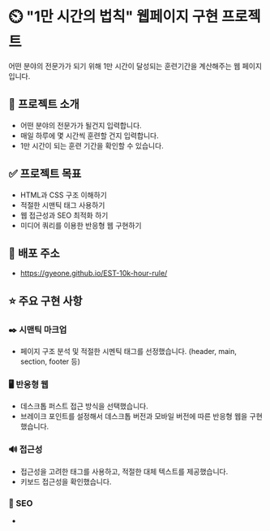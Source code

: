 # ⏲️ "1만 시간의 법칙" 웹페이지 구현 프로젝트
어떤 분야의 전문가가 되기 위해 1만 시간이 달성되는 훈련기간을 계산해주는 웹 페이지 입니다.
## 📌 프로젝트 소개
* 어떤 분야의 전문가가 될건지 입력합니다.
* 매일 하루에 몇 시간씩 훈련할 건지 입력합니다.
* 1만 시간이 되는 훈련 기간을 확인할 수 있습니다.
## ✅ 프로젝트 목표
* HTML과 CSS 구조 이해하기
* 적절한 시맨틱 태그 사용하기
* 웹 접근성과 SEO 최적화 하기
* 미디어 쿼리를 이용한 반응형 웹 구현하기
## 🔗 배포 주소
* https://gyeone.github.io/EST-10k-hour-rule/
## ⭐ 주요 구현 사항
### ✒️ 시맨틱 마크업
* 페이지 구조 분석 및 적절한 시멘틱 태그를 선정했습니다. (header, main, section, footer 등)
### 🖥️ 반응형 웹
* 데스크톱 퍼스트 접근 방식을 선택했습니다.
* 브레이크 포인트를 설정해서 데스크톱 버전과 모바일 버전에 따른 반응형 웹을 구현했습니다.
### 🔊 접근성
* 접근성을 고려한 태그를 사용하고, 적절한 대체 텍스트를 제공했습니다.
* 키보드 접근성을 확인했습니다.
### 🔎 SEO
* <title> 태그를 사용해서 검색 엔진에 페이지의 주제가 무엇인지 알려주었습니다.
* 대표 url 설정, 메타 태그 이용, 제목 태그(h1 ~ h6)를 사용하여 검색엔진 최적화에 도움을 주었습니다.
### 🔡 네이밍 방법론
*  BEM 방법론 (Block, Element, Modifier)을 사용했습니다.
## 🔧 기술 스택
  <img src="https://img.shields.io/badge/html5-E34F26?style=for-the-badge&logo=html5&logoColor=white"> <img src="https://img.shields.io/badge/css-1572B6?style=for-the-badge&logo=css3&logoColor=white"> 
## 📅 개발 기간
 * 2025-06-18 ~ 2025-06-23
## 📂 프로젝트 구조
 ```
 ┣ 📜index.html
 ┣ 📂css
 ┃ ┣ 📜font.css
 ┃ ┣ 📜mobile.css
 ┃ ┣ 📜reset.css
 ┃ ┗ 📜style.css
 ┣ 📂images
 ┃ ┣ 📜click.png
 ┃ ┣ 📜clock.png
 ┃ ┣ 📜favicon.ico
 ┃ ┣ 📜licat.png
 ┃ ┣ 📜loading.png
 ┃ ┣ 📜logo-m.png
 ┃ ┣ 📜og-image.png
 ┃ ┣ 📜quotes.png
 ┃ ┗ 📜title.png
 ┗ 📜README.md
```
### 📂 css 폴더 구조 설명
파일명 | 파일 설명
--- | --- |
font.css | 웹 폰트가 담긴 곳입니다. |
mobile.css | 모바일용 스타일이 담긴 곳입니다. |
reset.css | User Agent Stylesheet를 리셋해주는 파일입니다. <br> 에릭 마이어의 reset css를 사용하여 모든 요소의 마진, 패딩을 0으로 만들고, 기본 서식을 제거해 주었습니다.|
style.css | PC 스타일 위주로 담겨 있으며, 모바일용 스타일을 제외한 모든 스타일이 포함된 곳입니다. |
## 📖 구현 화면
 __📍 브레이크 포인트 기준: 가로 너비 기반 미디어 쿼리 780px__
### 🖥️ 데스크톱 버전
 * __화면 너비가 781px 이상일 때 보여질 화면입니다.__   
![image](https://github.com/user-attachments/assets/43801923-2285-4c9f-be73-35a4de75ecae)
### 📱 모바일 버전
 * __화면 너비가 780px 이하일 때 보여질 화면입니다.__   
![image](https://github.com/user-attachments/assets/bcf64d59-44c6-426e-8ed4-d2d7d5c33b45)
### 📤 오픈 그래프 프로토콜 구현
* __카카오톡 링크 공유 화면__   
![image](https://github.com/user-attachments/assets/b2033465-fd87-433f-a106-09e07e9af128)
## 👨‍💻 개발자
  __백기연__
## 어려웠던 부분과 해결 방안
### 네이밍 방법론 적용
태그에 아이디나 클래스 이름을 줄 때 이때까진 별 규칙없이 작성했었다.   
이번 프로젝트때는 처음으로 네이밍 방법론을 적용했는데 그 중 실무에서 가장 많이 사용된다는 BEM 방법론을 사용했다.   
BEM 방법론의 규칙에 따라 이름을 작성하려니까 바로바로 안 떠오르고 이게 맞는지 틀린지도 헷갈려서 시간이 특히 오래 걸렸다.   
하지만 MDN 문서, 구글 검색, 유튜브에 검색해본 뒤 BEM 방법론에 대해 알아보고 거기에 맞게 적용을 해보았다.   
그 후 멘토님과 강사님의 피드백을 수용해서 부족한 부분을 채웠다.   
## 💭 개발하면서 느낀점
